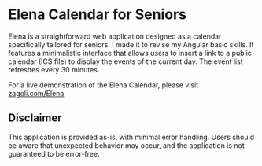 # Elena Calendar for Seniors

Elena is a straightforward web application designed as a calendar
specifically tailored for seniors.
I made it to revise my Angular basic skills.
It features a minimalistic interface that allows users
to insert a link to a public calendar (ICS file) to display
the events of the current day.
The event list refreshes every 30 minutes.

For a live demonstration of the Elena Calendar, please visit [zagoli.com/Elena](zagoli.com/Elena).

## Disclaimer

This application is provided as-is, with minimal error handling. Users should be aware that unexpected behavior may occur, and the application is not guaranteed to be error-free.
